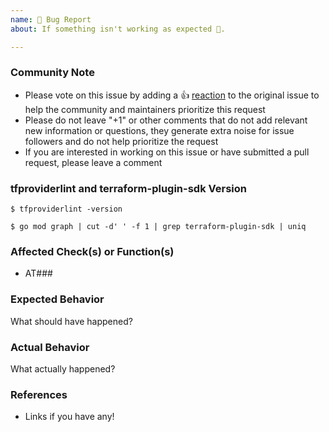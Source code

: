 ```yaml
---
name: 🐛 Bug Report
about: If something isn't working as expected 🤔.

---
```


<!--- Please keep this note for the community --->

### Community Note

* Please vote on this issue by adding a 👍 [reaction](https://blog.github.com/2016-03-10-add-reactions-to-pull-requests-issues-and-comments/) to the original issue to help the community and maintainers prioritize this request
* Please do not leave "+1" or other comments that do not add relevant new information or questions, they generate extra noise for issue followers and do not help prioritize the request
* If you are interested in working on this issue or have submitted a pull request, please leave a comment

<!--- Thank you for keeping this note for the community --->

### tfproviderlint and terraform-plugin-sdk Version

```console
$ tfproviderlint -version

$ go mod graph | cut -d' ' -f 1 | grep terraform-plugin-sdk | uniq

```

### Affected Check(s) or Function(s)

* AT###

### Expected Behavior

What should have happened?

### Actual Behavior

What actually happened?

### References

* Links if you have any!
